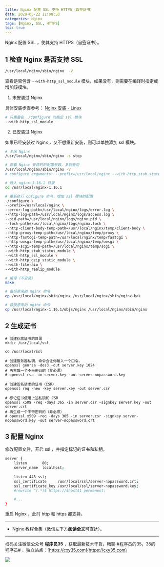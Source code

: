 ```yaml
---
title: Nginx 配置 SSL 支持 HTTPS（自签证书）
date: 2020-05-22 11:08:53
categories: Nginx
tags: [Nginx, SSL, HTTPS]
toc: true
---
```

Nginx 配置 SSL ，使其支持 HTTPS（自签证书）。
<!-- more -->

## 1 检查 Nginx 是否支持 SSL

```bash
/usr/local/nginx/sbin/nginx  -V
```

查看是否包含 `--with-http_ssl_module` 模块，如果没有，则需要在编译时指定或增加该模块。

1. 未安装过 Nginx

具体安装步骤参考： [Nginx 安装 - Linux](https://mp.weixin.qq.com/s/UypOmZsfZmiAz3_FTk3z7Q)

```bash
# 只需要在 ./configure 时指定 ssl 模块
--with-http_ssl_module
```

2. 已安装过 Nginx

如果已经安装过 Nginx ，又不想重新安装，则可以单独添加 ssl 模块。

```bash
# 关闭 Nginx
/usr/local/nginx/sbin/nginx -s stop

# 查看 Nginx 安装时的配置参数，复制备用
/usr/local/nginx/sbin/nginx -V
# configure arguments: --prefix=/usr/local/nginx --with-http_stub_status_module --with-http_gzip_static_module ...

# 进入 nginx-1.16.1 目录
cd /usr/local/nginx-1.16.1

# 重新执行 cofigure 命令，增加 ssl 模块的配置
./configure \
--prefix=/usr/local/nginx \
--error-log-path=/usr/local/nginx/logs/error.log \
--http-log-path=/usr/local/nginx/logs/access.log \
--pid-path=/usr/local/nginx/logs/nginx.pid \
--lock-path=/usr/local/nginx/logs/nginx.lock \
--http-client-body-temp-path=/usr/local/nginx/temp/client-body \
--http-proxy-temp-path=/usr/local/nginx/temp/proxy \
--http-fastcgi-temp-path=/usr/local/nginx/temp/fastcgi \
--http-uwsgi-temp-path=/usr/local/nginx/temp/uwsgi \
--http-scgi-temp-path=/usr/local/nginx/temp/scgi \
--with-http_stub_status_module \
--with-http_ssl_module \
--with-http_gzip_static_module \
--with-file-aio \
--with-http_realip_module

# 编译（不安装）
make

# 备份原来的 nginx 命令
cp /usr/local/nginx/sbin/nginx /usr/local/nginx/sbin/nginx-bak

# 替换原来的 nginx 命令
cp /usr/local/nginx-1.16.1/objs/nginx /usr/local/nginx/sbin/nginx
```

## 2 生成证书

```
# 创建存放证书的目录
mkdir /usr/local/ssl

cd /usr/local/ssl

# 创建服务器私钥，命令会让你输入一个口令。
openssl genrsa -des3 -out server.key 1024
# 再生成一个不带密码的（非必须）
# openssl rsa -in server.key -out server-nopassword.key

# 创建签名请求的证书（CSR）
openssl req -new -key server.key -out server.csr

# 标记证书使用上述私钥和 CSR
openssl x509 -req -days 365 -in server.csr -signkey server.key -out server.crt
# 再生成一个不带密码的（非必须）
# openssl x509 -req -days 365 -in server.csr -signkey server-nopassword.key -out server-nopassword.crt
```

## 3 配置 Nginx

修改配置文件，开启 ssl ，并指定标记的证书和私钥。

```bash
server {
    listen       80;
    server_name  localhost;
    
    listen 443 ssl;
    ssl_certificate     /usr/local/ssl/server-nopassword.crt;
    ssl_certificate_key /usr/local/ssl/server-nopassword.key;
    #rewrite ^(.*)$ https://$host$1 permanent;

    #...
}
```

重启 Nginx ，此时 http 和 https 都支持。

---

- [Nginx 教程合集](https://mp.weixin.qq.com/s/TdLki2vnjW4hKUz_BgzEHg)（微信左下方**阅读全文**可直达）。


---

扫码关注微信公众号 **程序员35** ，获取最新技术干货，畅聊 #程序员的35，35的程序员# 。独立站点：[https://cxy35.com](https://cxy35.com)

![](https://oscimg.oschina.net/oscnet/up-285838b9c516db5bb1ba760f292f2346078.JPEG)